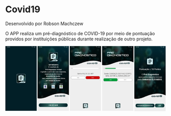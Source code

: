 # Covid19
Desenvolvido por Robson Machczew

O APP realiza um pré-diagnóstico de COVID-19 por meio de pontuação providos por instituições públicas durante realização de outro projeto.<br/>

![Alt text](https://github.com/hubosong/Covid19/blob/master/app/src/main/res/drawable/screens.png?raw=true "screens")
